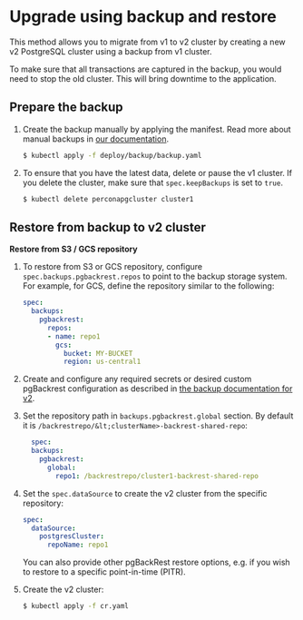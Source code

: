 # Upgrade using backup and restore

This method allows you to migrate from v1 to v2 cluster by creating a new v2 PostgreSQL cluster using a backup from v1 cluster.

To make sure that all transactions are captured in the backup, you would need to stop the old cluster. This will bring downtime to the application.


## Prepare the backup

1. Create the backup manually by applying the manifest. Read more about manual backups in [our documentation](backups.md#making-on-demand-backup).

    ```{.bash data-prompt="$"}
    $ kubectl apply -f deploy/backup/backup.yaml
    ```

2. To ensure that you have the latest data, delete or pause the v1 cluster. If you delete the cluster, make sure that `spec.keepBackups` is set to `true`.

    ```{.bash data-prompt="$"}
    $ kubectl delete perconapgcluster cluster1
    ```

## Restore from backup to v2 cluster

**Restore from S3 / GCS repository**

1. To restore from S3 or GCS repository, configure `spec.backups.pgbackrest.repos` to point to the backup storage system. For example, for GCS, define the repository similar to the following:

    ```yaml
    spec:
      backups:
        pgbackrest:
          repos:
          - name: repo1
            gcs:
              bucket: MY-BUCKET
              region: us-central1
    ```


2. Create and configure any required secrets or desired custom pgBackrest configuration as described in [the backup documentation for v2](https://docs.percona.com/percona-operator-for-postgresql/2.0/backups.html).

3. Set the repository path in `backups.pgbackrest.global` section. By default it is `/backrestrepo/&lt;clusterName>-backrest-shared-repo`:

    ```yaml
      spec:
      backups:
        pgbackrest:
          global:
            repo1: /backrestrepo/cluster1-backrest-shared-repo
    ```

4. Set the `spec.dataSource` to create the v2 cluster from the specific repository:
 
    ```yaml
    spec:
      dataSource:
        postgresCluster:
          repoName: repo1
    ```

    You can also provide other pgBackRest restore options, e.g. if you wish to restore to a specific point-in-time (PITR).

5. Create the v2 cluster:

    ```{.bash data-prompt="$"}
    $ kubectl apply -f cr.yaml
    ```

